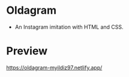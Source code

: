 # Oldagram
- An Instagram imitation with HTML and CSS.

# Preview
https://oldagram-myildiz97.netlify.app/

